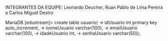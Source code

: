INTEGRANTES DA EQUIPE: Leonardo Deucher, Ruan Pablo de Lima Pereira e Carlos Miguel Destro


MariaDB [edustream]> create table usuario(
    -> idUsuario int primary key auto_increment,
    -> nomeUsuario varchar(100),
    -> emailUsuario varchar(100),
    -> idadeUsuario int,
    -> senhaUsuario varchar(50));
